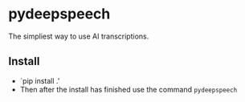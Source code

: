 # pydeepspeech
  The simpliest way to use AI transcriptions.
  
## Install
  * `pip install .'
  * Then after the install has finished use the command `pydeepspeech`
